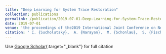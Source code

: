 ```yaml
---
title: "Deep Learning for System Trace Restoration"
collection: publications
permalink: /publication/2019-07-01-Deep-Learning-for-System-Trace-Restoration
date: 2019-07-01
venue: 'the proceedings of the2019 International Joint Conference on Neural Networks (IJCNN)'
citation: ' I. {Sucholutsky},  A. {Narayan},  M. {Schonlau},  S. {Fischmeister}, &quot;Deep Learning for System Trace Restoration.&quot; the proceedings of the2019 International Joint Conference on Neural Networks (IJCNN), 2019.'
---
```

Use [Google Scholar](https://scholar.google.com/scholar?q=Deep+Learning+for+System+Trace+Restoration){:target="_blank"} for full citation
